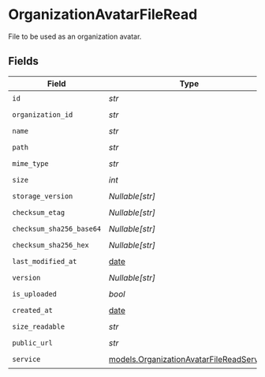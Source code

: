 # OrganizationAvatarFileRead

File to be used as an organization avatar.


## Fields

| Field                                                                                      | Type                                                                                       | Required                                                                                   | Description                                                                                |
| ------------------------------------------------------------------------------------------ | ------------------------------------------------------------------------------------------ | ------------------------------------------------------------------------------------------ | ------------------------------------------------------------------------------------------ |
| `id`                                                                                       | *str*                                                                                      | :heavy_check_mark:                                                                         | N/A                                                                                        |
| `organization_id`                                                                          | *str*                                                                                      | :heavy_check_mark:                                                                         | N/A                                                                                        |
| `name`                                                                                     | *str*                                                                                      | :heavy_check_mark:                                                                         | N/A                                                                                        |
| `path`                                                                                     | *str*                                                                                      | :heavy_check_mark:                                                                         | N/A                                                                                        |
| `mime_type`                                                                                | *str*                                                                                      | :heavy_check_mark:                                                                         | N/A                                                                                        |
| `size`                                                                                     | *int*                                                                                      | :heavy_check_mark:                                                                         | N/A                                                                                        |
| `storage_version`                                                                          | *Nullable[str]*                                                                            | :heavy_check_mark:                                                                         | N/A                                                                                        |
| `checksum_etag`                                                                            | *Nullable[str]*                                                                            | :heavy_check_mark:                                                                         | N/A                                                                                        |
| `checksum_sha256_base64`                                                                   | *Nullable[str]*                                                                            | :heavy_check_mark:                                                                         | N/A                                                                                        |
| `checksum_sha256_hex`                                                                      | *Nullable[str]*                                                                            | :heavy_check_mark:                                                                         | N/A                                                                                        |
| `last_modified_at`                                                                         | [date](https://docs.python.org/3/library/datetime.html#date-objects)                       | :heavy_check_mark:                                                                         | N/A                                                                                        |
| `version`                                                                                  | *Nullable[str]*                                                                            | :heavy_check_mark:                                                                         | N/A                                                                                        |
| `is_uploaded`                                                                              | *bool*                                                                                     | :heavy_check_mark:                                                                         | N/A                                                                                        |
| `created_at`                                                                               | [date](https://docs.python.org/3/library/datetime.html#date-objects)                       | :heavy_check_mark:                                                                         | N/A                                                                                        |
| `size_readable`                                                                            | *str*                                                                                      | :heavy_check_mark:                                                                         | N/A                                                                                        |
| `public_url`                                                                               | *str*                                                                                      | :heavy_check_mark:                                                                         | N/A                                                                                        |
| `service`                                                                                  | [models.OrganizationAvatarFileReadService](../models/organizationavatarfilereadservice.md) | :heavy_check_mark:                                                                         | N/A                                                                                        |
